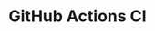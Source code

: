 # GitHub Actions CI




































































































































































































































































































































































































































































































































































































































































































































































































